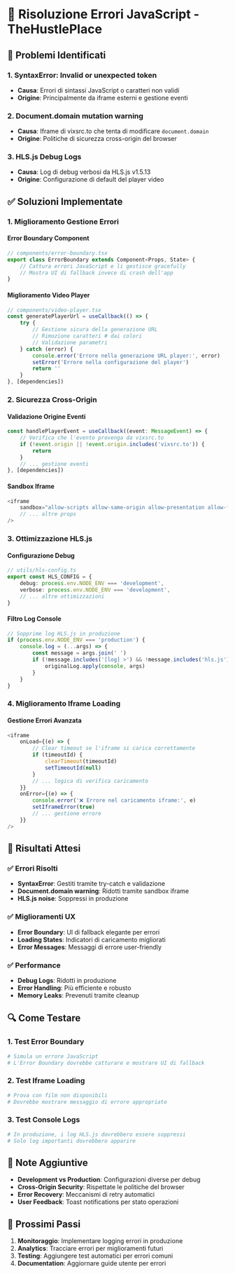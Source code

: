 # 🔧 Risoluzione Errori JavaScript - TheHustlePlace

## 🚨 **Problemi Identificati**

### 1. **SyntaxError: Invalid or unexpected token**
- **Causa**: Errori di sintassi JavaScript o caratteri non validi
- **Origine**: Principalmente da iframe esterni e gestione eventi

### 2. **Document.domain mutation warning**
- **Causa**: Iframe di vixsrc.to che tenta di modificare `document.domain`
- **Origine**: Politiche di sicurezza cross-origin del browser

### 3. **HLS.js Debug Logs**
- **Causa**: Log di debug verbosi da HLS.js v1.5.13
- **Origine**: Configurazione di default del player video

## ✅ **Soluzioni Implementate**

### 1. **Miglioramento Gestione Errori**

#### **Error Boundary Component**
```typescript
// components/error-boundary.tsx
export class ErrorBoundary extends Component<Props, State> {
    // Cattura errori JavaScript e li gestisce gracefully
    // Mostra UI di fallback invece di crash dell'app
}
```

#### **Miglioramento Video Player**
```typescript
// components/video-player.tsx
const generatePlayerUrl = useCallback(() => {
    try {
        // Gestione sicura della generazione URL
        // Rimozione caratteri # dai colori
        // Validazione parametri
    } catch (error) {
        console.error('Errore nella generazione URL player:', error)
        setError('Errore nella configurazione del player')
        return ''
    }
}, [dependencies])
```

### 2. **Sicurezza Cross-Origin**

#### **Validazione Origine Eventi**
```typescript
const handlePlayerEvent = useCallback((event: MessageEvent) => {
    // Verifica che l'evento provenga da vixsrc.to
    if (!event.origin || !event.origin.includes('vixsrc.to')) {
        return
    }
    // ... gestione eventi
}, [dependencies])
```

#### **Sandbox Iframe**
```typescript
<iframe
    sandbox="allow-scripts allow-same-origin allow-presentation allow-forms"
    // ... altre props
/>
```

### 3. **Ottimizzazione HLS.js**

#### **Configurazione Debug**
```typescript
// utils/hls-config.ts
export const HLS_CONFIG = {
    debug: process.env.NODE_ENV === 'development',
    verbose: process.env.NODE_ENV === 'development',
    // ... altre ottimizzazioni
}
```

#### **Filtro Log Console**
```typescript
// Sopprime log HLS.js in produzione
if (process.env.NODE_ENV === 'production') {
    console.log = (...args) => {
        const message = args.join(' ')
        if (!message.includes('[log] >') && !message.includes('hls.js')) {
            originalLog.apply(console, args)
        }
    }
}
```

### 4. **Miglioramento Iframe Loading**

#### **Gestione Errori Avanzata**
```typescript
<iframe
    onLoad={(e) => {
        // Clear timeout se l'iframe si carica correttamente
        if (timeoutId) {
            clearTimeout(timeoutId)
            setTimeoutId(null)
        }
        // ... logica di verifica caricamento
    }}
    onError={(e) => {
        console.error('❌ Errore nel caricamento iframe:', e)
        setIframeError(true)
        // ... gestione errore
    }}
/>
```

## 🎯 **Risultati Attesi**

### ✅ **Errori Risolti**
- **SyntaxError**: Gestiti tramite try-catch e validazione
- **Document.domain warning**: Ridotti tramite sandbox iframe
- **HLS.js noise**: Soppressi in produzione

### ✅ **Miglioramenti UX**
- **Error Boundary**: UI di fallback elegante per errori
- **Loading States**: Indicatori di caricamento migliorati
- **Error Messages**: Messaggi di errore user-friendly

### ✅ **Performance**
- **Debug Logs**: Ridotti in produzione
- **Error Handling**: Più efficiente e robusto
- **Memory Leaks**: Prevenuti tramite cleanup

## 🔍 **Come Testare**

### 1. **Test Error Boundary**
```bash
# Simula un errore JavaScript
# L'Error Boundary dovrebbe catturare e mostrare UI di fallback
```

### 2. **Test Iframe Loading**
```bash
# Prova con film non disponibili
# Dovrebbe mostrare messaggio di errore appropriato
```

### 3. **Test Console Logs**
```bash
# In produzione, i log HLS.js dovrebbero essere soppressi
# Solo log importanti dovrebbero apparire
```

## 📝 **Note Aggiuntive**

- **Development vs Production**: Configurazioni diverse per debug
- **Cross-Origin Security**: Rispettate le politiche del browser
- **Error Recovery**: Meccanismi di retry automatici
- **User Feedback**: Toast notifications per stato operazioni

## 🚀 **Prossimi Passi**

1. **Monitoraggio**: Implementare logging errori in produzione
2. **Analytics**: Tracciare errori per miglioramenti futuri
3. **Testing**: Aggiungere test automatici per errori comuni
4. **Documentation**: Aggiornare guide utente per errori



